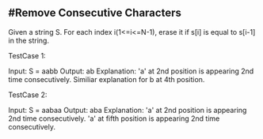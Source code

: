 #Remove Consecutive Characters
-------------------------------
Given a string S. For each index i(1<=i<=N-1), erase it if s[i] is equal to s[i-1] in the string.

TestCase 1:

Input:
S = aabb
Output:  ab 
Explanation: 'a' at 2nd position is
appearing 2nd time consecutively.
Similiar explanation for b at
4th position.

TestCase 2:

Input:
S = aabaa
Output:  aba
Explanation: 'a' at 2nd position is
appearing 2nd time consecutively.
'a' at fifth position is appearing
2nd time consecutively.